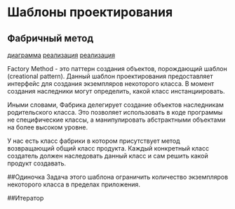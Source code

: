 # Шаблоны проектирования
## Фабричный метод
[диаграмма](https://upload.wikimedia.org/wikipedia/ru/f/f0/FactoryMethodPattern.png)
[реализация](https://refactoring.guru/ru/design-patterns/factory-method/java/example)
[реализация](https://ru.wikipedia.org/wiki/%D0%A4%D0%B0%D0%B1%D1%80%D0%B8%D1%87%D0%BD%D1%8B%D0%B9_%D0%BC%D0%B5%D1%82%D0%BE%D0%B4_(%D1%88%D0%B0%D0%B1%D0%BB%D0%BE%D0%BD_%D0%BF%D1%80%D0%BE%D0%B5%D0%BA%D1%82%D0%B8%D1%80%D0%BE%D0%B2%D0%B0%D0%BD%D0%B8%D1%8F))

Factory Method - это паттерн создания объектов, порождающий шаблон (creational pattern). Данный шаблон проектирования предоставляет интерфейс для создания экземпляров некоторого класса. В момент создания наследники могут определить, какой класс инстанциировать.

Иными словами, Фабрика делегирует создание объектов наследникам родительского класса. Это позволяет использовать в коде программы не специфические классы, а манипулировать абстрактными объектами на более высоком уровне.

У нас есть класс фабрики в котором присутствует метод возвращающий общий класс продукта. Каждый конкретный класс создатель должен наследовать данный класс и сам решить какой продукт создавать.

##Одиночка
Задача этого шаблона ограничить количество экземпляров некоторого класса в пределах приложения.

##Итератор
